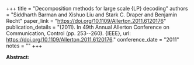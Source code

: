 +++
title = "Decomposition methods for large scale {LP} decoding"
authors = "Siddharth Barman and Xishuo Liu and Stark C. Draper and Benjamin Recht"
paper_link = "https://doi.org/10.1109/Allerton.2011.6120176"
publication_details = "(2011). In 49th Annual Allerton Conference on Communication,  Control (pp. 253--260). {IEEE}, url: <a href='https://doi.org/10.1109/Allerton.2011.6120176' target='_blank'>https://doi.org/10.1109/Allerton.2011.6120176</a>."
conference_date = "2011"
notes = ""
+++

<b>Abstract:</b>
